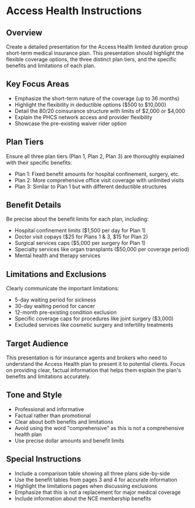 # Access Health Instructions

## Overview
Create a detailed presentation for the Access Health limited duration group short-term medical insurance plan. This presentation should highlight the flexible coverage options, the three distinct plan tiers, and the specific benefits and limitations of each plan.

## Key Focus Areas
- Emphasize the short-term nature of the coverage (up to 36 months)
- Highlight the flexibility in deductible options ($500 to $10,000)
- Detail the 80/20 coinsurance structure with limits of $2,000 or $4,000
- Explain the PHCS network access and provider flexibility
- Showcase the pre-existing waiver rider option

## Plan Tiers
Ensure all three plan tiers (Plan 1, Plan 2, Plan 3) are thoroughly explained with their specific benefits:
- Plan 1: Fixed benefit amounts for hospital confinement, surgery, etc.
- Plan 2: More comprehensive office visit coverage with unlimited visits
- Plan 3: Similar to Plan 1 but with different deductible structures

## Benefit Details
Be precise about the benefit limits for each plan, including:
- Hospital confinement limits ($1,500 per day for Plan 1)
- Doctor visit copays ($25 for Plans 1 & 3, $15 for Plan 2)
- Surgical services caps ($5,000 per surgery for Plan 1)
- Specialty services like organ transplants ($50,000 per coverage period)
- Mental health and therapy services

## Limitations and Exclusions
Clearly communicate the important limitations:
- 5-day waiting period for sickness
- 30-day waiting period for cancer
- 12-month pre-existing condition exclusion
- Specific coverage caps for procedures like joint surgery ($3,000)
- Excluded services like cosmetic surgery and infertility treatments

## Target Audience
This presentation is for insurance agents and brokers who need to understand the Access Health plan to present it to potential clients. Focus on providing clear, factual information that helps them explain the plan's benefits and limitations accurately.

## Tone and Style
- Professional and informative
- Factual rather than promotional
- Clear about both benefits and limitations
- Avoid using the word "comprehensive" as this is not a comprehensive health plan
- Use precise dollar amounts and benefit limits

## Special Instructions
- Include a comparison table showing all three plans side-by-side
- Use the benefit tables from pages 3 and 4 for accurate information
- Highlight the limitations pages when discussing exclusions
- Emphasize that this is not a replacement for major medical coverage
- Include information about the NCE membership benefits
